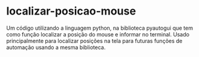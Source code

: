 # localizar-posicao-mouse
Um código utilizando a linguagem python, na biblioteca pyautogui que tem como função localizar a posição do mouse e informar no terminal. Usado principalmente para localizar posições na tela para futuras funções de automação usando a mesma biblioteca.

